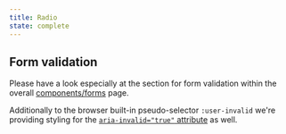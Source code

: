 ```yaml
---
title: Radio
state: complete
---
```


## Form validation

Please have a look especially at the section for form validation within the overall [components/forms](../components-form/index.html) page.

Additionally to the browser built-in pseudo-selector `:user-invalid` we're providing styling for the [`aria-invalid="true"` attribute](https://developer.mozilla.org/en-US/docs/Web/Accessibility/ARIA/ARIA_Techniques/Using_the_aria-invalid_attribute) as well.

[inspirational sources for this page]: # "https://www.uiguideline.com/components/radio"
